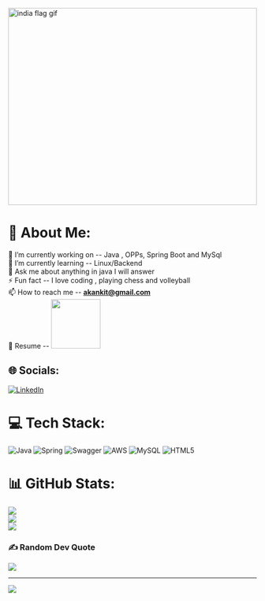  <img alt="india flag gif" height="400" width="100%" src="https://media.tenor.com/RfsAKMobQN0AAAAd/stickman.gif"><br> 

# 💫 About Me:
🔭 I’m currently working on -- Java , OPPs, Spring Boot and MySql<br>🌱 I’m currently learning -- Linux/Backend<br>💬 Ask me about anything in java  I will answer<br>⚡ Fun fact -- I love coding , playing chess and volleyball<br>
 📫 How to reach me -- **akankit@gmail.com** <br>
📄 Resume -- <a href="https://docs.google.com/document/d/1JMsJ66zv5w01v63aSZxnWhwf9BcRyjHRQdRZgPu096k/edit"> <img height="100" src="https://cdn.iconscout.com/icon/free/png-256/resume-1956282-1650445.png"></a>



## 🌐 Socials:
[![LinkedIn](https://img.shields.io/badge/LinkedIn-%230077B5.svg?logo=linkedin&logoColor=white)](https://linkedin.com/in/ankit-kumar-ak-ak) 

# 💻 Tech Stack:
![Java](https://img.shields.io/badge/java-%23ED8B00.svg?style=for-the-badge&logo=java&logoColor=white) ![Spring](https://img.shields.io/badge/spring-%236DB33F.svg?style=for-the-badge&logo=spring&logoColor=white) ![Swagger](https://img.shields.io/badge/-Swagger-%23Clojure?style=for-the-badge&logo=swagger&logoColor=white) ![AWS](https://img.shields.io/badge/AWS-%23FF9900.svg?style=for-the-badge&logo=amazon-aws&logoColor=white) ![MySQL](https://img.shields.io/badge/mysql-%2300f.svg?style=for-the-badge&logo=mysql&logoColor=white) ![HTML5](https://img.shields.io/badge/html5-%23E34F26.svg?style=for-the-badge&logo=html5&logoColor=white)
# 📊 GitHub Stats:
![](https://github-readme-stats.vercel.app/api?username=AkankitAk&theme=dark&hide_border=false&include_all_commits=false&count_private=false)<br/>
![](https://github-readme-streak-stats.herokuapp.com/?user=AkankitAk&theme=dark&hide_border=false)<br/>
![](https://github-readme-stats.vercel.app/api/top-langs/?username=AkankitAk&theme=dark&hide_border=false&include_all_commits=false&count_private=false&layout=compact)

### ✍️ Random Dev Quote
![](https://quotes-github-readme.vercel.app/api?type=vetical&theme=dark)

---

[![](https://visitcount.itsvg.in/api?id=AkankitAk&icon=0&color=0)](https://visitcount.itsvg.in)

<!-- Proudly created with GPRM ( https://gprm.itsvg.in ) -->
